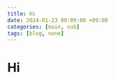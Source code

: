 ```yaml
---
title: Hi
date: 2024-01-23 00:09:00 +09:00
categories: [main, sub]
tags: [blog, none]
---
```


# Hi
